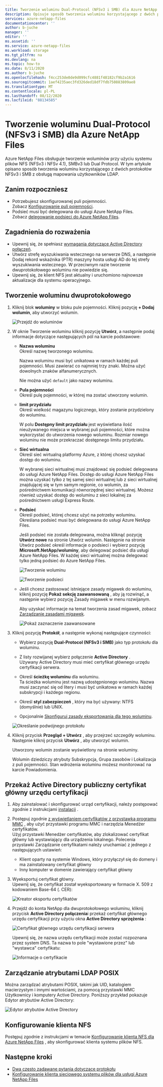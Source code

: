 ```yaml
---
title: Tworzenie woluminu Dual-Protocol (NFSv3 i SMB) dla Azure NetApp Files | Microsoft Docs
description: Opisuje sposób tworzenia woluminu korzystającego z dwóch protokołów NFSv3 i SMB z obsługą mapowania użytkowników LDAP.
services: azure-netapp-files
documentationcenter: ''
author: b-juche
manager: ''
editor: ''
ms.assetid: ''
ms.service: azure-netapp-files
ms.workload: storage
ms.tgt_pltfrm: na
ms.devlang: na
ms.topic: how-to
ms.date: 8/11/2020
ms.author: b-juche
ms.openlocfilehash: f4cc253de0de9d099cfc4881f48182cf9b2a1616
ms.sourcegitcommit: 1aef4235aec3fd326ded18df7fdb750883809ae8
ms.translationtype: MT
ms.contentlocale: pl-PL
ms.lasthandoff: 08/12/2020
ms.locfileid: "88134585"
---
```

# <a name="create-a-dual-protocol-nfsv3-and-smb-volume-for-azure-netapp-files"></a>Tworzenie woluminu Dual-Protocol (NFSv3 i SMB) dla Azure NetApp Files

Azure NetApp Files obsługuje tworzenie woluminów przy użyciu systemu plików NFS (NFSv3 i NFSv 4.1), SMBv3 lub Dual Protocol. W tym artykule opisano sposób tworzenia woluminu korzystającego z dwóch protokołów NFSv3 i SMB z obsługą mapowania użytkowników LDAP.  


## <a name="before-you-begin"></a>Zanim rozpoczniesz 

* Potrzebujesz skonfigurowanej puli pojemności.  
    Zobacz [Konfigurowanie puli pojemności](azure-netapp-files-set-up-capacity-pool.md).   
* Podsieć musi być delegowana do usługi Azure NetApp Files.  
    Zobacz [delegowanie podsieci do Azure NetApp Files](azure-netapp-files-delegate-subnet.md).

## <a name="considerations"></a>Zagadnienia do rozważenia

* Upewnij się, że spełniasz [wymagania dotyczące Active Directory połączeń](azure-netapp-files-create-volumes-smb.md#requirements-for-active-directory-connections). 
* Utwórz strefę wyszukiwania wstecznego na serwerze DNS, a następnie Dodaj rekord wskaźnika (PTR) maszyny hosta usługi AD do tej strefy wyszukiwania wstecznego. W przeciwnym razie tworzenie dwuprotokołowego woluminu nie powiedzie się.
* Upewnij się, że klient NFS jest aktualny i uruchomiono najnowsze aktualizacje dla systemu operacyjnego.

## <a name="create-a-dual-protocol-volume"></a>Tworzenie woluminu dwuprotokołowego

1.  Kliknij blok **woluminy** w bloku pule pojemności. Kliknij pozycję **+ Dodaj wolumin**, aby utworzyć wolumin. 

    ![Przejdź do woluminów](../media/azure-netapp-files/azure-netapp-files-navigate-to-volumes.png) 

2.  W oknie Tworzenie woluminu kliknij pozycję **Utwórz**, a następnie podaj informacje dotyczące następujących pól na karcie podstawowe:   
    * **Nazwa woluminu**      
        Określ nazwę tworzonego woluminu.   

        Nazwa woluminu musi być unikatowa w ramach każdej puli pojemności. Musi zawierać co najmniej trzy znaki. Można użyć dowolnych znaków alfanumerycznych.   

        Nie można użyć `default` jako nazwy woluminu.

    * **Pula pojemności**  
        Określ pulę pojemności, w której ma zostać utworzony wolumin.

    * **limit przydziału**  
        Określ wielkość magazynu logicznego, który zostanie przydzielony do woluminu.  

        W polu **Dostępny limit przydziału** jest wyświetlana ilość nieużywanego miejsca w wybranej puli pojemności, które można wykorzystać do utworzenia nowego woluminu. Rozmiar nowego woluminu nie może przekraczać dostępnego limitu przydziału.  

    * **Sieć wirtualna**  
        Określ sieć wirtualną platformy Azure, z której chcesz uzyskać dostęp do woluminu.  

        W wybranej sieci wirtualnej musi znajdować się podsieć delegowana do usługi Azure NetApp Files. Dostęp do usługi Azure NetApp Files można uzyskać tylko z tej samej sieci wirtualnej lub z sieci wirtualnej znajdującej się w tym samym regionie, co wolumin, za pośrednictwem komunikacji równorzędnej sieci wirtualnej. Możesz również uzyskać dostęp do woluminu z sieci lokalnej za pośrednictwem usługi Express Route.   

    * **Podsieć**  
        Określ podsieć, której chcesz użyć na potrzeby woluminu.  
        Określana podsieć musi być delegowana do usługi Azure NetApp Files. 
        
        Jeśli podsieć nie została delegowana, można kliknąć pozycję **Utwórz nowe** na stronie Utwórz wolumin. Następnie na stronie Utwórz podsieć określ informacje o podsieci i wybierz pozycję **Microsoft.NetApp/woluminy**, aby delegować podsieć dla usługi Azure NetApp Files. W każdej sieci wirtualnej można delegować tylko jedną podsieć do Azure NetApp Files.   
 
        ![Tworzenie woluminu](../media/azure-netapp-files/azure-netapp-files-new-volume.png)
    
        ![Tworzenie podsieci](../media/azure-netapp-files/azure-netapp-files-create-subnet.png)

    * Jeśli chcesz zastosować istniejące zasady migawek do woluminu, kliknij pozycję **Pokaż sekcję zaawansowaną** , aby ją rozwinąć, a następnie wybierz pozycję Zasady migawek w menu rozwijanym. 

        Aby uzyskać informacje na temat tworzenia zasad migawek, zobacz [Zarządzanie zasadami migawek](azure-netapp-files-manage-snapshots.md#manage-snapshot-policies).

        ![Pokaż zaznaczenie zaawansowane](../media/azure-netapp-files/volume-create-advanced-selection.png)

3. Kliknij pozycję **Protokół**, a następnie wykonaj następujące czynności:  
    * Wybierz pozycję **Dual-Protocol (NFSv3 i SMB)** jako typ protokołu dla woluminu.   

    * Z listy rozwijanej wybierz połączenie **Active Directory** .  
    Używany Active Directory musi mieć certyfikat głównego urzędu certyfikacji serwera. 

    * Określ **ścieżkę woluminu** dla woluminu.   
    Ta ścieżka woluminu jest nazwą udostępnionego woluminu. Nazwa musi zaczynać się od litery i musi być unikatowa w ramach każdej subskrypcji i każdego regionu.  

    * Określ **styl zabezpieczeń** , który ma być używany: NTFS (domyślnie) lub UNIX.

    * Opcjonalnie [Skonfiguruj zasady eksportowania dla tego woluminu](azure-netapp-files-configure-export-policy.md).

    ![Określanie podwójnego protokołu](../media/azure-netapp-files/create-volume-protocol-dual.png)

4. Kliknij przycisk **Przegląd + Utwórz** , aby przejrzeć szczegóły woluminu. Następnie kliknij przycisk **Utwórz** , aby utworzyć wolumin.

    Utworzony wolumin zostanie wyświetlony na stronie woluminy. 
 
    Wolumin dziedziczy atrybuty Subskrypcja, Grupa zasobów i Lokalizacja z puli pojemności. Stan wdrożenia woluminu możesz monitorować na karcie Powiadomienia.

## <a name="upload-active-directory-certificate-authority-public-root-certificate"></a>Przekaż Active Directory publiczny certyfikat główny urzędu certyfikacji  

1.  Aby zainstalować i skonfigurować urząd certyfikacji, należy postępować zgodnie z instrukcjami [instalacji](https://docs.microsoft.com/windows-server/networking/core-network-guide/cncg/server-certs/install-the-certification-authority) . 

2.  Postępuj zgodnie [z wyświetlaniem certyfikatów z przystawką programu MMC](https://docs.microsoft.com/dotnet/framework/wcf/feature-details/how-to-view-certificates-with-the-mmc-snap-in) , aby użyć przystawki programu MMC i narzędzia Menedżer certyfikatów.  
    Użyj przystawki Menedżer certyfikatów, aby zlokalizować certyfikat główny lub wystawiający dla urządzenia lokalnego. Polecenia przystawki Zarządzanie certyfikatami należy uruchamiać z jednego z następujących ustawień:  
    * Klient oparty na systemie Windows, który przyłączył się do domeny i ma zainstalowany certyfikat główny 
    * Inny komputer w domenie zawierający certyfikat główny  

3. Wyeksportuj certyfikat główny.  
    Upewnij się, że certyfikat został wyeksportowany w formacie X. 509 z kodowaniem Base-64 (. CER): 

    ![Kreator eksportu certyfikatów](../media/azure-netapp-files/certificate-export-wizard.png)

4. Przejdź do konta NetApp dla dwuprotokołowego woluminu, kliknij przycisk **Active Directory połączenia**i przekaż certyfikat głównego urzędu certyfikacji przy użyciu okna **Active Directory sprzężenia** :  

    ![Certyfikat głównego urzędu certyfikacji serwera](../media/azure-netapp-files/server-root-ca-certificate.png)

    Upewnij się, że nazwa urzędu certyfikacji może zostać rozpoznana przez system DNS. Ta nazwa to pole "wystawione przez" lub "wystawca" certyfikatu:  

    ![Informacje o certyfikacie](../media/azure-netapp-files/certificate-information.png)

## <a name="manage-ldap-posix-attributes"></a>Zarządzanie atrybutami LDAP POSIX

Można zarządzać atrybutami POSIX, takimi jak UID, katalogiem macierzystym i innymi wartościami, za pomocą przystawki MMC Użytkownicy i komputery Active Directory.  Poniższy przykład pokazuje Edytor atrybutów Active Directory:  

![Edytor atrybutów Active Directory](../media/azure-netapp-files/active-directory-attribute-editor.png) 


## <a name="configure-the-nfs-client"></a>Konfigurowanie klienta NFS 

Postępuj zgodnie z instrukcjami w temacie [Konfigurowanie klienta NFS dla Azure NetApp Files](configure-nfs-clients.md) , aby skonfigurować klienta systemu plików NFS.  

## <a name="next-steps"></a>Następne kroki  

* [Dwa często zadawane pytania dotyczące protokołu](azure-netapp-files-faqs.md#dual-protocol-faqs)
* [Konfigurowanie klienta sieciowego systemu plików dla usługi Azure NetApp Files](configure-nfs-clients.md) 

